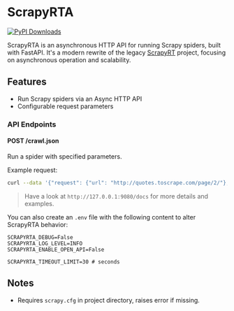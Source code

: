 # ScrapyRTA

[![PyPI Downloads](https://static.pepy.tech/badge/scrapyrta)](https://pepy.tech/projects/scrapyrta)

ScrapyRTA is an asynchronous HTTP API for running Scrapy spiders, built with FastAPI. It's a modern rewrite of the legacy [ScrapyRT](https://github.com/scrapinghub/scrapyrt) project, focusing on asynchronous operation and scalability.

## Features

-   Run Scrapy spiders via an Async HTTP API
-   Configurable request parameters

### API Endpoints

#### POST /crawl.json

Run a spider with specified parameters.

Example request:

```bash
curl --data '{"request": {"url": "http://quotes.toscrape.com/page/2/"}, "spider_name": "toscrape-css", "crawl_args": {"zipcode":"14000"}}' http://localhost:9080/crawl -v
```

> Have a look at `http://127.0.0.1:9080/docs` for more details and examples.

You can also create an `.env` file with the following content to alter ScrapyRTA behavior:

```text
SCRAPYRTA_DEBUG=False
SCRAPYRTA_LOG_LEVEL=INFO
SCRAPYRTA_ENABLE_OPEN_API=False

SCRAPYRTA_TIMEOUT_LIMIT=30 # seconds
```

## Notes

-   Requires `scrapy.cfg` in project directory, raises error if missing.

